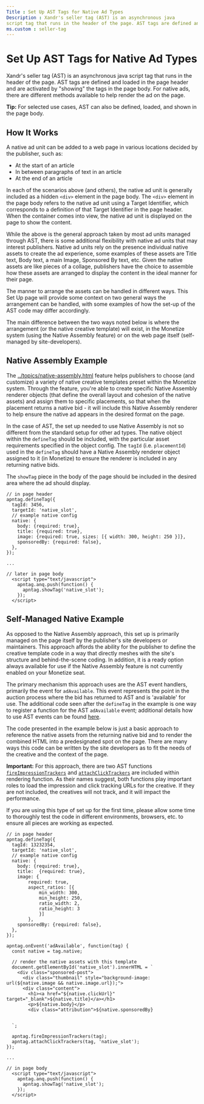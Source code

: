 ```yaml
---
Title : Set Up AST Tags for Native Ad Types
Description : Xandr's seller tag (AST) is an asynchronous java
script tag that runs in the header of the page. AST tags are defined and
ms.custom : seller-tag
---
```



# Set Up AST Tags for Native Ad Types





Xandr's seller tag (AST) is an asynchronous java
script tag that runs in the header of the page. AST tags are defined and
loaded in the page header and are activated by "showing" the tags in the
page body. For native ads, there are different methods available to help
render the ad on the page.



<b>Tip:</b> For selected use cases, AST can
also be defined, loaded, and shown in the page body.







## How It Works



A native ad unit can be added to a web page in various locations decided
by the publisher, such as:

- At the start of an article
- In between paragraphs of text in an article
- At the end of an article



In each of the scenarios above (and others), the native ad unit is
generally included as a hidden `<div>` element in the page body. The
`<div>` element in the page body refers to the native ad unit using a
Target Identifier, which corresponds to a definition of that Target
Identifier in the page header. When the container comes into view, the
native ad unit is displayed on the page to show the content.

While the above is the general approach taken by most ad units managed
through AST, there is some additional flexibility with native ad units
that may interest publishers. Native ad units rely on the presence
individual native assets to create the ad experience, some examples of
these assets are Title text, Body text, a main Image, Sponsored By text,
etc. Given the native assets are like pieces of a collage, publishers
have the choice to assemble how these assets are arranged to display the
content in the ideal manner for their page.

The manner to arrange the assets can be handled in different ways. This
Set Up page will provide some context on two general ways the
arrangement can be handled, with some examples of how the set-up of the
AST code may differ accordingly.

The main difference between the two ways noted below is where the
arrangement (or the native creative template) will exist, in the
Monetize system (using the Native Assembly feature) or on the web page
itself (self-managed by site-developers).





## Native Assembly Example

The <a href="..monetize/native-assembly.md"
class="xref">../topics/native-assembly.html</a> feature helps publishers
to choose (and customize) a variety of native creative templates preset
within the Monetize system. Through the feature, you're able to create
specific Native Assembly renderer objects (that define the overall
layout and cohesion of the native assets) and assign them to specific
placements, so that when the placement returns a native bid - it will
include this Native Assembly renderer to help ensure the native ad
appears in the desired format on the page.

In the case of AST, the set up needed to use Native Assembly is not so
different from the standard setup for other ad types. The native object
within the `defineTag` should be included, with the particular asset
requirements specified in the object config. The `tagId` (i.e.
`placementId`) used in the `defineTag` should have a Native Assembly
renderer object assigned to it (in Monetize) to ensure the renderer is
included in any returning native bids.

>

The `showTag` piece in the body of the page should be included in the
desired area where the ad should display.

``` pre
// in page header
apntag.defineTag({
  tagId: 3456,
  targetId: 'native_slot',
  // example native config
  native: {
    body: {required: true},
    title: {required: true},
    image: {required: true, sizes: [{ width: 300, height: 250 }]},
    sponsoredBy: {required: false},
  },
});
 
...
 
// later in page body
  <script type="text/javascript">
    apntag.anq.push(function() {
      apntag.showTag('native_slot');
    });
  </script>

```







## Self-Managed Native Example

As opposed to the Native Assembly approach, this set up is primarily
managed on the page itself by the publisher's site developers or
maintainers. This approach affords the ability for the publisher to
define the creative template code in a way that directly meshes with the
site's structure and behind-the-scene coding. In addition, it is a ready
option always available for use if the Native Assembly feature is not
currently enabled on your Monetize seat.

The primary mechanism this approach uses are the AST event handlers,
primarily the event for `adAvailable`. This event represents the point
in the auction process where the bid has returned to AST and is
'available' for use. The additional code seen after the `defineTag` in
the example is one way to register a function for the AST `adAvailable`
event; additional details how to use AST events can be found
<a href="on-event.md" class="xref">here</a>.

>

The code presented in the example below is just a basic approach to
reference the native assets from the returning native bid and to render
the combined HTML into a predesignated spot on the page. There are many
ways this code can be written by the site developers as to fit the needs
of the creative and the context of the page.



<b>Important:</b> For this approach, there are
two AST functions
<a href="fire-impression-trackers.md" class="xref"><code
class="ph codeph">fireImpressionTrackers</code></a> and
<a href="attach-click-trackers.md" class="xref"><code
class="ph codeph">attachClickTrackers</code></a> are included within
rendering function. As their names suggest, both functions play
important roles to load the impression and click tracking URLs for the
creative. If they are not included, the creatives will not track, and it
will impact the performance.







If you are using this type of set up for the first time, please allow
some time to thoroughly test the code in different environments,
browsers, etc. to ensure all pieces are working as expected.

``` pre
// in page header
apntag.defineTag({
  tagId: 13232354,
  targetId: 'native_slot',
  // example native config
  native: {
    body: {required: true},
    title:  {required: true},
    image: {
        required: true,
        aspect_ratios: [{
            min_width: 300,
            min_height: 250,
            ratio_width: 2,
            ratio_height: 3
            }]
        },
    sponsoredBy: {required: false},
  },
});
 
apntag.onEvent('adAvailable', function(tag) {
  const native = tag.native;
 
  // render the native assets with this template
  document.getElementById('native_slot').innerHTML = `
    <div class="sponsored-post">
      <div class="thumbnail" style="background-image: url(${native.image && native.image.url});">
      <div class="content">
        <h1><a href="${native.clickUrl}" target="_blank">${native.title}</a></h1>
        <p>${native.body}</p>
        <div class="attribution">${native.sponsoredBy}
      
    
  `;
 
  apntag.fireImpressionTrackers(tag);
  apntag.attachClickTrackers(tag, 'native_slot');
});
 
...
 
// in page body
  <script type="text/javascript">
    apntag.anq.push(function() {
      apntag.showTag('native_slot');
    });
  </script>

```








